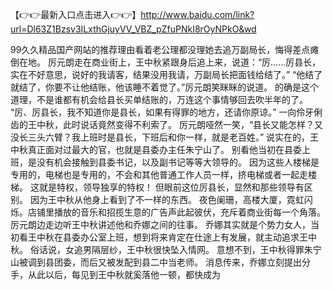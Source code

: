 【👉👉最新入口点击进入👉👉】http://www.baidu.com/link?url=Dl63Z1Bzsv3ILxthGjuyVV_VBZ_pZfuPNkI8rOyNPkO&wd




99久久精品国产网站的推荐理由看着老公理都没理她去追万副局长，悔得差点瘫倒在地。
厉元朗走在商业街上，王中秋紧跟身后追上来，说道：“厉……厉县长，实在不好意思，说好的我请客，结果没用我请，万副局长把面钱给结了。”
“他结了就结了，你要不让他结账，他该睡不着觉了。”厉元朗笑眯眯的说道。
的确是这个道理，不是谁都有机会给县长买单结账的，万连这个事情够回去吹半年的了。
“厉、厉县长，我不知道你是县长，如果有得罪的地方，还请你原谅。”
一向伶牙俐齿的王中秋，此时说话竟然变得不利索了。
厉元朗哑然一笑，“县长又能怎样？又没长三头六臂？我上班时是县长，下班后和你一样，就是老百姓。”
说实在的，王中秋真正面对过最大的官，也就是县委办主任朱宁山了。
别看他当初在县委上班，是没有机会接触到县委书记，以及副书记等等大领导的。
因为这些人楼梯是专用的，电梯也是专用的，不会和其他普通工作人员一样，挤电梯或者一起走楼梯。
这就是特权，领导独享的特权！
但眼前这位厉县长，显然和那些领导有区别。
因为王中秋从他身上看到了不一样的东西。
夜色阑珊，高楼大厦，霓虹闪烁。店铺里播放的音乐和招揽生意的广告声此起彼伏，充斥着商业街每一个角落。
厉元朗边走边听王中秋讲述他和乔娜之间的往事。
乔娜其实就是个势力女人，当初看王中秋在县委办公室上班，想到将来肯定在仕途上有发展，就主动追求王中秋。
俗话说，女追男隔层纱，王中秋很快坠入情网。
意想不到，王中秋得罪朱宁山被调到县团委，而后又被发配到县二中当老师。
消息传来，乔娜立刻提出分手，从此以后，每见到王中秋就奚落他一顿，都快成为
